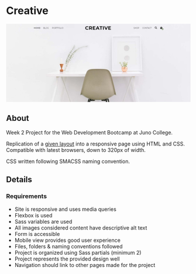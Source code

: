# Creative

![Project-1 Screenshot](/readme-image.jpg)

## About
Week 2 Project for the Web Development Bootcamp at Juno College.

Replication of a [given layout](https://scene.zeplin.io/project/5e44614a207ff90dfe1aa4f7) into a responsive page using HTML and CSS.
Compatible with latest browsers, down to 320px of width.

CSS written following SMACSS naming convention.

## Details

### Requirements
-   Site is responsive and uses media queries
-   Flexbox is used
-   Sass variables are used
-   All images considered content have descriptive alt text
-   Form is accessible
-   Mobile view provides good user experience
-   Files, folders & naming conventions followed
-   Project is organized using Sass partials (minimum 2)
-   Project represents the provided design well
-   Navigation should link to other pages made for the project
